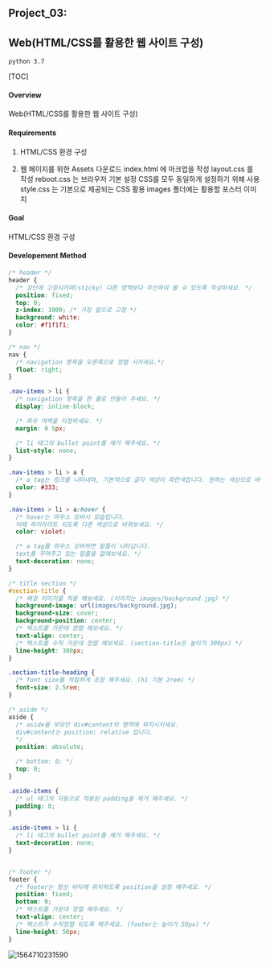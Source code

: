 

## Project_03: 

## Web(HTML/CSS를 활용한 웹 사이트 구성)

`python 3.7`

[TOC]



#### Overview

Web(HTML/CSS를 활용한 웹 사이트 구성)



#### Requirements

1. HTML/CSS 환경 구성

2. 웹 페이지를 위한 Assets 다운로드
    index.html 에 마크업을 작성
    layout.css 를 작성
    reboot.css 는 브라우저 기본 설정 CSS를 모두 동일하게 설정하기 위해 사용
    style.css 는 기본으로 제공되는 CSS 활용
    images 폴더에는 활용할 포스터 이미지

  

#### Goal

HTML/CSS 환경 구성



#### Developement Method

```css
/* header */
header {
  /* 상단에 고정시키며(sticky) 다른 영역보다 우선하여 볼 수 있도록 작성하세요. */
  position: fixed;
  top: 0;
  z-index: 1000; /* 가장 앞으로 고정 */
  background: white;
  color: #f1f1f1;
}
```

```css
/* nav */
nav {
  /* navigation 항목을 오른쪽으로 정렬 시키세요.*/
  float: right;
}
```


```css
.nav-items > li {
  /* navigation 항목을 한 줄로 만들어 주세요. */
  display: inline-block;

  /* 좌우 여백을 지정하세요. */
  margin: 0 5px;

  /* li 태그의 bullet point를 제거 해주세요. */
  list-style: none;
}
```

```css
.nav-items > li > a {
  /* a tag는 링크를 나타내며, 기본적으로 글자 색상이 파란색입니다. 원하는 색상으로 바꿔보세요. */
  color: #333;
}
```


```css
.nav-items > li > a:hover {
  /* hover는 마우스 오버시 모습입니다. 
  이때 하이라이트 되도록 다른 색상으로 바꿔보세요. */
  color: violet;

  /* a tag를 마우스 오버하면 밑줄이 나타납니다.
  text를 꾸며주고 있는 밑줄을 없애보세요. */
  text-decoration: none;
}
```


```css
/* title section */
#section-title {
  /* 배경 이미지를 적용 해보세요. (이미지는 images/background.jpg) */
  background-image: url(images/background.jpg);
  background-size: cover;
  background-position: center;
  /* 텍스트를 가운데 정렬 해보세요. */
  text-align: center; 
  /* 텍스트를 수직 가운데 정렬 해보세요. (section-title은 높이가 300px) */
  line-height: 300px;
}
```

```css
.section-title-heading {
  /* font size를 적절하게 조정 해주세요. (h1 기본 2rem) */
  font-size: 2.5rem;
}
```

```css
/* aside */
aside {
  /* aside를 부모인 div#content의 영역에 위치시키세요.
  div#content는 position: relative 입니다.
  */
  position: absolute;

  /* bottom: 0; */
  top: 0;
}
```

```css
.aside-items {
  /* ul 태그의 자동으로 적용된 padding을 제거 해주세요. */
  padding: 0;
}
```

```css
.aside-items > li {
  /* li 태그의 bullet point를 제거 해주세요. */
  text-decoration: none;
}
```


```css

/* footer */
footer {
  /* footer는 항상 바닥에 위치하도록 position을 설정 해주세요. */
  position: fixed;
  bottom: 0;
  /* 텍스트를 가운데 정렬 해주세요. */
  text-align: center; 
  /* 텍스트가 수직정렬 되도록 해주세요. (footer는 높이가 50px) */
  line-height: 50px;
}
```



![1564710231590](C:\Users\student\AppData\Roaming\Typora\typora-user-images\1564710231590.png)